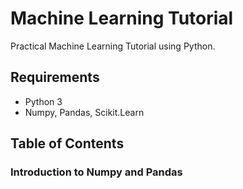 # Machine Learning Tutorial
Practical Machine Learning Tutorial using Python. 

## Requirements
* Python 3
* Numpy, Pandas, Scikit.Learn

## Table of Contents
### Introduction to Numpy and Pandas

